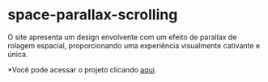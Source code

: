 # space-parallax-scrolling
O site apresenta um design envolvente com um efeito de parallax de rolagem espacial, proporcionando uma experiência visualmente cativante e única.

*Você pode acessar o projeto clicando <a href="https://space-parallax-scrolling-production.up.railway.app/">aqui</a>.</p>
